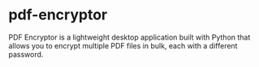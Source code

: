 # pdf-encryptor
PDF Encryptor is a lightweight desktop application built with Python that allows you to encrypt multiple PDF files in bulk, each with a different password.
